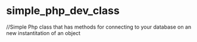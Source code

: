 # simple_php_dev_class
//Simple Php class that has methods for connecting to your database on an new instantitation of an object
